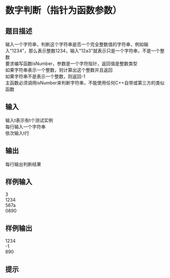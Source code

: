  # 数字判断（指针为函数参数）  
  
 ## 题目描述  
 输入一个字符串，判断这个字符串是否一个完全整数值的字符串，例如输入"1234"，那么表示整数1234，输入"12a3"就表示只是一个字符串，不是一个整数  
 要求编写函数isNumber，参数是一个字符指针，返回值是整数类型  
 如果字符串表示一个整数，则计算出这个整数并且返回  
 如果字符串不是表示一个整数，则返回-1  
 主函数必须调用isNumber来判断字符串，不能使用任何C++自带或第三方的类似函数  
   
 ## 输入  
 输入t表示有t个测试实例  
 每行输入一个字符串  
 依次输入t行  
   
 ## 输出  
 每行输出判断结果  
   
 ## 样例输入  
 3  
 1234  
 567a  
 0890  
 ## 样例输出  
 1234  
 -1  
 890  
 ## 提示  
   
  
